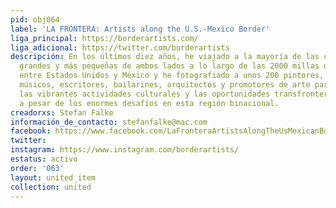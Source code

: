 ```yaml
---
pid: obj064
label: 'LA FRONTERA: Artists along the U.S.-Mexico Border'
liga_principal: https://borderartists.com/
liga_adicional: https://twitter.com/borderartists
descripción: En los últimos diez años, he viajado a la mayoría de las ciudades más
  grandes y más pequeñas de ambos lados a lo largo de las 2000 millas de frontera
  entre Estados Unidos y México y he fotografiado a unos 200 pintores, fotógrafos,
  músicos, escritores, bailarines, arquitectos y promotores de arte para destacar
  las vibrantes actividades culturales y las oportunidades transfronterizas que existen
  a pesar de los enormes desafíos en esta región binacional.
creadorxs: Stefan Falke
información_de_contacto: stefanfalke@mac.com
facebook: https://www.facebook.com/LaFronteraArtistsAlongTheUsMexicanBorder
twitter: 
instagram: https://www.instagram.com/borderartists/
estatus: activo
order: '063'
layout: united_item
collection: united
---
```


